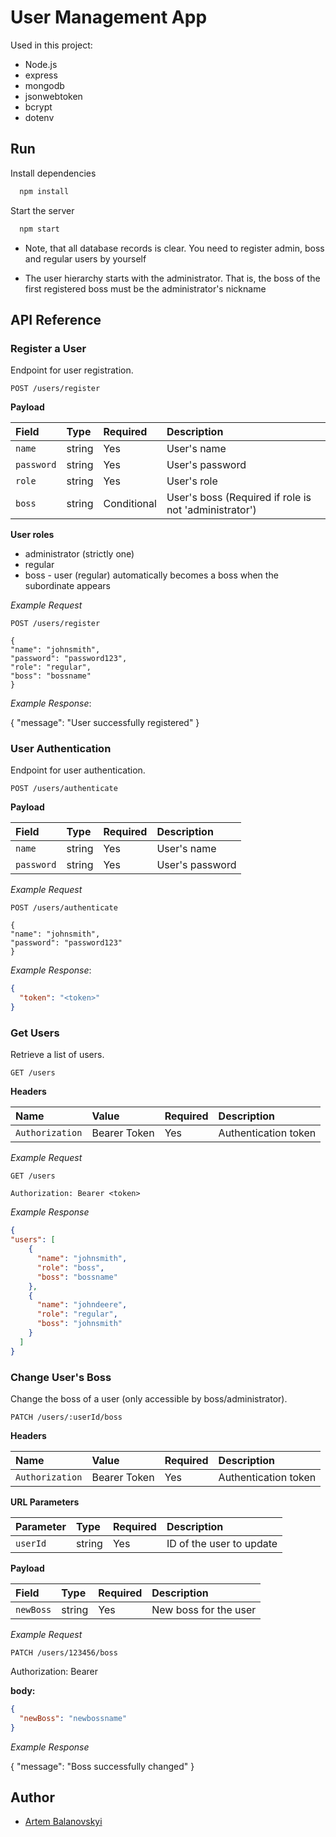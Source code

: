 
# User Management App

Used in this project:

- Node.js
- express
- mongodb
- jsonwebtoken
- bcrypt
- dotenv


## Run

Install dependencies

```bash
  npm install
```

Start the server

```bash
  npm start
```


* Note, that all database records is clear.
  You need to register admin, boss and regular users by yourself


* The user hierarchy starts with the administrator.
  That is, the boss of the first registered boss must be the administrator's nickname


## API Reference

### Register a User

Endpoint for user registration.

```http
POST /users/register
```

**Payload**

| Field      | Type   | Required    | Description                                           |
|:-----------|:-------|:------------|:------------------------------------------------------|
| `name`     | string | Yes         | User's name                                           |
| `password` | string | Yes         | User's password                                       |
| `role`     | string | Yes         | User's role                                           |
| `boss`     | string | Conditional | User's boss (Required if role is not 'administrator') |

**User roles**

- administrator (strictly one)
- regular
- boss - user (regular) automatically becomes a boss when the subordinate appears

*Example Request*

```http
POST /users/register
```


```
{
"name": "johnsmith",
"password": "password123",
"role": "regular",
"boss": "bossname"
}
````

*Example Response*:

{
"message": "User successfully registered"
}


### User Authentication

Endpoint for user authentication.

```http
POST /users/authenticate
```

**Payload**

| Field      | Type   | Required | Description     |
|:-----------|:-------|:---------|:----------------|
| `name`     | string | Yes      | User's name     |
| `password` | string | Yes      | User's password |

*Example Request*

```http
POST /users/authenticate
```

```
{
"name": "johnsmith",
"password": "password123"
}
```

*Example Response*:
```json
{
  "token": "<token>" 
}
```

### Get Users

Retrieve a list of users.

```http
GET /users
````

**Headers**

| Name            | Value        | Required | Description          |
|:----------------|:-------------|:---------|:---------------------|
| `Authorization` | Bearer Token | Yes      | Authentication token |

*Example Request*

```http
GET /users
```
```
Authorization: Bearer <token>
```

*Example Response*

```json
{
"users": [
    {
      "name": "johnsmith",
      "role": "boss",
      "boss": "bossname"
    },
    {
      "name": "johndeere",
      "role": "regular",
      "boss": "johnsmith"
    }
  ]
}
```

### Change User's Boss

Change the boss of a user (only accessible by boss/administrator).

```http
PATCH /users/:userId/boss
```

**Headers**

| Name            | Value        | Required | Description          |
|:----------------|:-------------|:---------|:---------------------|
| `Authorization` | Bearer Token | Yes      | Authentication token |

**URL Parameters**

| Parameter | Type   | Required | Description              |
|:----------|:-------|:---------|:-------------------------|
| `userId`  | string | Yes      | ID of the user to update |

**Payload**

| Field     | Type   | Required | Description           |
|:----------|:-------|:---------|:----------------------|
| `newBoss` | string | Yes      | New boss for the user |

*Example Request*

```http
PATCH /users/123456/boss
```
Authorization: Bearer **<token>**


**body:**
```json 
{
  "newBoss": "newbossname"
}
```
*Example Response*

{
"message": "Boss successfully changed"
}



## Author

- [Artem Balanovskyi](https://www.linkedin.com/in/artem-balanovskyi-6547781a3) 
